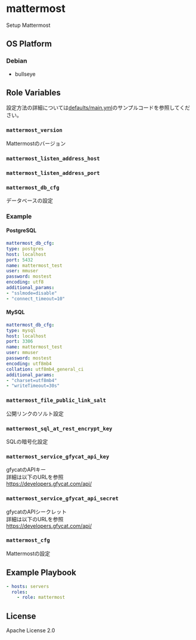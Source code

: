 mattermost
=================

Setup Mattermost

OS Platform
-----------------

### Debian

- bullseye

Role Variables
--------------

設定方法の詳細については[defaults/main.yml](defaults/main.yml)のサンプルコードを参照してください。

### `mattermost_version`

Mattermostのバージョン

### `mattermost_listen_address_host`

### `mattermost_listen_address_port`

### `mattermost_db_cfg`

データベースの設定  
### Example  
#### PostgreSQL  
```yaml  
mattermost_db_cfg:  
type: postgres  
host: localhost  
port: 5432  
name: mattermost_test  
user: mmuser  
password: mostest  
encoding: utf8  
additional_params:  
- "sslmode=disable"  
- "connect_timeout=10"  
```  
#### MySQL  
```yaml  
mattermost_db_cfg:  
type: mysql  
host: localhost  
port: 3306  
name: mattermost_test  
user: mmuser  
password: mostest  
encoding: utf8mb4  
collation: utf8mb4_general_ci  
additional_params:  
- "charset=utf8mb4"  
- "writeTimeout=30s"  
```

### `mattermost_file_public_link_salt`

公開リンクのソルト設定

### `mattermost_sql_at_rest_encrypt_key`

SQLの暗号化設定

### `mattermost_service_gfycat_api_key`

gfycatのAPIキー  
詳細は以下のURLを参照  
https://developers.gfycat.com/api/

### `mattermost_service_gfycat_api_secret`

gfycatのAPIシークレット  
詳細は以下のURLを参照  
https://developers.gfycat.com/api/

### `mattermost_cfg`

Mattermostの設定

Example Playbook
--------------

```yaml
- hosts: servers
  roles:
    - role: mattermost
```

License
--------------

Apache License 2.0
